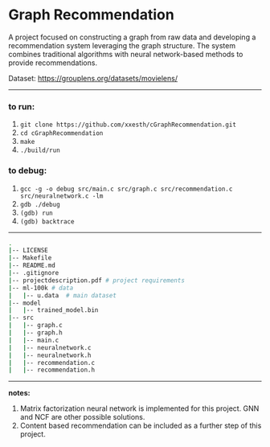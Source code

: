 
# Graph Recommendation
A project focused on constructing a graph from raw data and developing a recommendation system leveraging the graph structure. The system combines traditional algorithms with neural network-based methods to provide recommendations.

Dataset: https://grouplens.org/datasets/movielens/

---
  
### to run:  
1. ```git clone https://github.com/xxesth/cGraphRecommendation.git```
2. ```cd cGraphRecommendation```
3. ```make```
4. ```./build/run```
  
### to debug:  
1. ``gcc -g -o debug src/main.c src/graph.c src/recommendation.c src/neuralnetwork.c -lm``
2. ``gdb ./debug``
3. ``(gdb) run``
4. ``(gdb) backtrace``

---
```bash
.
|-- LICENSE
|-- Makefile 
|-- README.md  
|-- .gitignore
|-- projectdescription.pdf # project requirements 
|-- ml-100k # data
|   |-- u.data  # main dataset
|-- model
|   |-- trained_model.bin
|-- src  
|   |-- graph.c  
|   |-- graph.h  
|   |-- main.c  
|   |-- neuralnetwork.c  
|   |-- neuralnetwork.h  
|   |-- recommendation.c  
|   |-- recommendation.h
```
---
**notes:**  
1. Matrix factorization neural network is implemented for this project. GNN and NCF are other possible solutions.
2. Content based recommendation can be included as a further step of this project.
